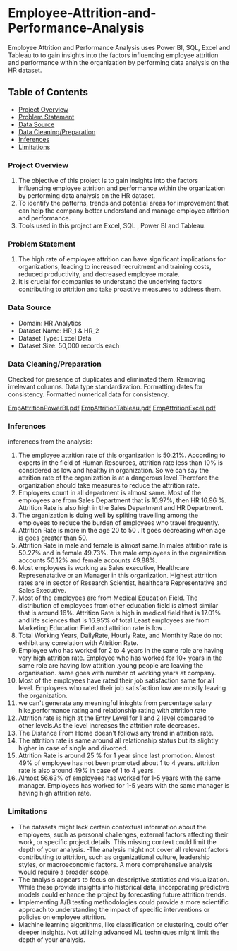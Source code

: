 # Employee-Attrition-and-Performance-Analysis
Employee Attrition and Performance Analysis uses Power BI, SQL, Excel and Tableau to to gain insights into the factors influencing employee attrition and performance within the organization by performing data analysis on the HR dataset. 

## Table of Contents
- [Project Overview](#project-overview)
- [Problem Statement](#problem-statement)
- [Data Source](#data-source)
- [Data Cleaning/Preparation](#data-cleaningpreparation)
- [Inferences](#inferences)
- [Limitations](#limitations)
  
### Project Overview
1. The objective of this project is to gain insights into the factors influencing employee attrition and performance within the
organization by performing data analysis on the HR dataset.
2. To identify the patterns, trends and potential areas for improvement that can help the company better understand and manage
employee attrition and performance.
3. Tools used in this project are Excel, SQL , Power BI and Tableau.

### Problem Statement
1. The high rate of employee attrition can have significant implications for organizations, leading to increased recruitment and training
costs, reduced productivity, and decreased employee morale.
2. It is crucial for companies to understand the underlying factors contributing to attrition and take proactive measures to address
them.

### Data Source
- Domain:
HR Analytics
- Dataset Name: 
HR_1 & HR_2
- Dataset Type: 
Excel Data
- Dataset Size: 
50,000 records each

### Data Cleaning/Preparation

Checked for presence of duplicates and eliminated them.
Removing irrelevant columns.
Data type standardization.
Formatting dates for consistency.
Formatted numerical data for consistency.

[EmpAttritionPowerBI.pdf](https://github.com/rohanyg/Employee-Attrition-and-Performance-Analysis/files/13219898/EmpAttritionPowerBI.pdf)
[EmpAttritionTableau.pdf](https://github.com/rohanyg/Employee-Attrition-and-Performance-Analysis/files/13219905/EmpAttritionTableau.pdf)
[EmpAttritionExcel.pdf](https://github.com/rohanyg/Employee-Attrition-and-Performance-Analysis/files/13219913/EmpAttritionExcel.pdf)


### Inferences
inferences from the analysis:
1. The employee attrition rate of this organization is 50.21%. According to experts in the field of Human Resources, attrition rate less than 10%  is considered as low and healthy in organization.
So we can say the attrition rate of the organization is at a dangerous level.Therefore the organization should take measures to reduce the attrition rate.
2. Employees count in all department is almost same. Most of the employees are from Sales Department that is 16.97%, then HR 16.96 %. Attrition Rate is also high in the Sales Department and HR Department.
3. The organization is doing well by spliting travelling among the employees to reduce the burden of employees who travel frequently.
4. Attrition Rate is more in the age 20 to 50 . It goes decreasing when age is goes greater than 50.
5. Attrition Rate in male and female is almost same.In males attrition rate  is 50.27% and in female  49.73%.
The male employees in the organization accounts 50.12% and female accounts 49.88%. 
6. Most employees is working as Sales executive, Healthcare Represenatative or an Manager in this organization. Highest attrition rates are in sector of Research Scientist, healthcare Representative and Sales Executive. 
7. Most of the employees are from Medical Education Field. The distribution of employees from other education field is almost similar that is around 16%. Attrition Rate is high in medical field that is 17.01% and life sciences that is 16.95% of total.Least employees are from Marketing Education Field and attrition rate is low .
8. Total Working Years, DailyRate, Hourly Rate, and Monthlty Rate do not exhibit any correlation with Attrition Rate. 
9. Employee who has worked for 2 to 4 years in the same role are having very high attrition rate. Employee who has worked for 10+ years in the same role are having low attrition .young people are leaving the organisation. same goes with number of working years at company.
10. Most of the employees have rated their job satisfaction same for all level. Employees who rated their job satisfaction low are mostly leaving the organization.
11. we can't generate any meaningful inisghts from percentage salary hike,performance rating and relationship rating with attrition rate
12. Attrition rate is high at the Entry Level for 1 and 2 level compared to other levels.As the level increases the attrition rate decreases.
13. The Distance From Home doesn't follows any trend in attrition rate.
14. The attrition rate is same around all relationship status but its slightly higher in case of single and divorced.
15. Attrition Rate is around 25 % for 1 year since last promotion. Almost 49% of employee has not been promoted about 1 to 4 years. attrition rate is also around 49% in case of 1 to 4 years.
16. Almost 56.63% of employees has worked for 1-5 years with the same manager. Employees has worked for 1-5 years with the same manager is having high attrition rate.

### Limitations 
- The datasets might lack certain contextual information about the employees, such as personal challenges, external factors affecting their work, or specific project details. This missing context could limit the depth of your analysis.
-The analysis might not cover all relevant factors contributing to attrition, such as organizational culture, leadership styles, or macroeconomic factors. A more comprehensive analysis would require a broader scope.
- The analysis appears to focus on descriptive statistics and visualization. While these provide insights into historical data, incorporating predictive models could enhance the project by forecasting future attrition trends.
- Implementing A/B testing methodologies could provide a more scientific approach to understanding the impact of specific interventions or policies on employee attrition.
- Machine learning algorithms, like classification or clustering, could offer deeper insights. Not utilizing advanced ML techniques might limit the depth of your analysis.

